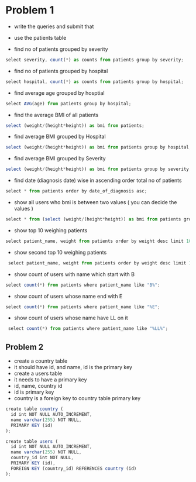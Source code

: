 
# Problem 1
 - write the queries and submit that
 - use the patients table

- find no of patients grouped by severity
```js
select severity, count(*) as counts from patients group by severity;
```
- find no of patients grouped by hospital
```js
select hospital, count(*) as counts from patients group by hospital;
```
- find average age grouped by hosptial
```js
select AVG(age) from patients group by hospital;
```
- find the average BMI of all patients
```js
select (weight/(height*height)) as bmi from patients;
```
- find average BMI grouped by Hospital
```js
select (weight/(height*height)) as bmi from patients group by hospital;
```
- find average BMI grouped by Severity
```js
select (weight/(height*height)) as bmi from patients group by severity;
```
- find date (diagnosis date) wise in ascending order total no of patients
```js
select * from patients order by date_of_diagnosis asc;
```
- show all users who bmi is between two values ( you can decide the values ) 
```js
select * from (select (weight/(height*height)) as bmi from patients group by bmi between 0.0021 and 0.0038) patients;
```
- show top 10 weighing patients
```js
select patient_name, weight from patients order by weight desc limit 10;
```
- show second top 10 weighing patients
```js
 select patient_name, weight from patients order by weight desc limit 10, 10;
```
- show count of users with name which start with B
```js
select count(*) from patients where patient_name like "B%";
```
- show count of users whose name end with E
```js
select count(*) from patients where patient_name like "%E";
```
- show count of users whose name have LL on it
```js
 select count(*) from patients where patient_name like "%LL%";
```

## Problem 2
- create a country table
- it should have id, and name, id is the primary key
- create a users table
- it needs to have a primary key
- id, name, country id
- id is primary key
- country is a foreign key to country table primary key

```js
create table country (
  id int NOT NULL AUTO_INCREMENT,
  name varchar(255) NOT NULL,
  PRIMARY KEY (id)
);

create table users (
  id int NOT NULL AUTO_INCREMENT,
  name varchar(255) NOT NULL,
  country_id int NOT NULL,
  PRIMARY KEY (id),
  FOREIGN KEY (country_id) REFERENCES country (id)
);
```